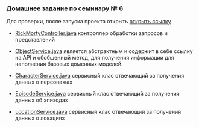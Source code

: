 ### Домашнее задание по семинару № 6

Для проверки, после запуска проекта открыть [открыть ссылку](http://localhost:8080/characters/)


* [RickMortyController.java](controller%2FRickMortyController.java) контроллер обработки запросов и представлений


* [ObjectService.java](service%2FObjectService.java) является абстрактным и содержит в себе ссылку на API и обобщенный метод, для получения информации для наполнения базовых доменных моделей.


* [CharacterService.java](service%2FCharacterService.java) сервисный клас отвечающий за получения данных о персонажах


* [EpisodeService.java](service%2FEpisodeService.java) сервисный клас отвечающий за получения данных об эпизодах


* [LocationService.java](service%2FLocationService.java) сервисный клас отвечающий за получения данных о локациях